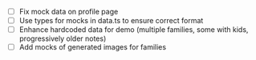 - [ ] Fix mock data on profile page
- [ ] Use types for mocks in data.ts to ensure correct format
- [ ] Enhance hardcoded data for demo (multiple families, some with kids, progressively older notes)
- [ ] Add mocks of generated images for families
